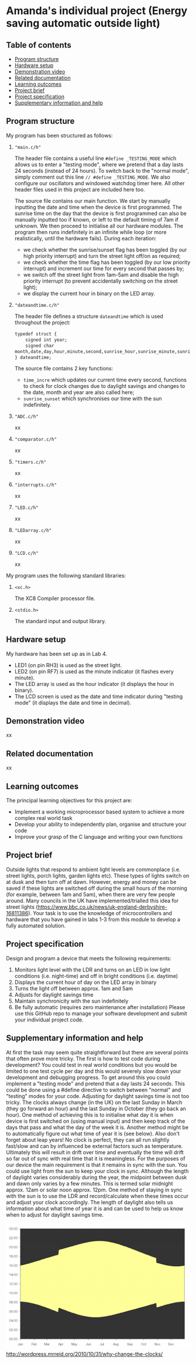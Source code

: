 # Amanda's individual project (Energy saving automatic outside light)


## Table of contents
- [Program structure](#program-structure)
- [Hardware setup](#hardware-setup)
- [Demonstration video](#demonstration-video)
- [Related documentation](#related-documentation)
- [Learning outcomes](#learning-outcomes)
- [Project brief](#project-brief)
- [Project specification](#project-specification)
- [Supplementary information and help](#supplementary-information-and-help)


## Program structure
My program has been structured as follows:
1. ```"main.c/h"```

    The header file contains a useful line ```#define _TESTING_MODE``` which allows us to enter a "testing mode", where we pretend that a day lasts 24 seconds (instead of 24 hours). To switch back to the "normal mode", simply comment out this line ```// #define _TESTING_MODE```. We also configure our oscillators and windowed watchdog timer here. All other header files used in this project are included here too. 

    The source file contains our main function. We start by manually inputting the date and time when the device is first programmed. The sunrise time on the day that the device is first programmed can also be manually inputted too if known, or left to the default timing of 7am if unknown. We then proceed to initialise all our hardware modules. The program then runs indefinitely in an infinite while loop (or more realistically, until the hardware fails). During each iteration:
    * we check whether the sunrise/sunset flag has been toggled (by our high priority interrupt) and turn the street light off/on as required;
    * we check whether the time flag has been toggled (by our low priority interrupt) and increment our time for every second that passes by;
    * we switch off the street light from 1am-5am and disable the high priority interrupt (to prevent accidentally switching on the street light);
    * we display the current hour in binary on the LED array.

1. ```"dateandtime.c/h"```

    The header file defines a structure ```dateandtime``` which is used throughout the project:
    ```
    typedef struct {
        signed int year;
        signed char month,date,day,hour,minute,second,sunrise_hour,sunrise_minute,sunrise_second;
    } dateandtime;
    ```
    
    The source file contains 2 key functions:
    * ```time_incre``` which updates our current time every second, functions to check for clock changes due to daylight savings and changes to the date, month and year are also called here;
    * ```sunrise_sunset``` which synchronises our time with the sun indefinitely.

1. ```"ADC.c/h"```

    xx

1. ```"comparator.c/h"```

    xx

1. ```"timers.c/h"```

    xx

1. ```"interrupts.c/h"```

    xx

1. ```"LED.c/h"```

    xx

1. ```"LEDarray.c/h"```

    xx

1. ```"LCD.c/h"```

    xx

My program uses the following standard libraries:
1. ```<xc.h>```

    The XC8 Compiler processor file.

1. ```<stdio.h>```

    The standard input and output library.





## Hardware setup
My hardware has been set up as in Lab 4.
- LED1 (on pin RH3) is used as the street light.
- LED2 (on pin RF7) is used as the minute indicator (it flashes every minute).
- The LED array is used as the hour indicator (it displays the hour in binary).
- The LCD screen is used as the date and time indicator during "testing mode" (it displays the date and time in decimal).


## Demonstration video
xx


## Related documentation
xx






## Learning outcomes
The principal learning objectives for this project are:
- Implement a working microprocessor based system to achieve a more complex real world task
- Develop your ability to independently plan, organise and structure your code 
- Improve your grasp of the C language and writing your own functions


## Project brief
Outside lights that respond to ambient light levels are commonplace (i.e. street lights, porch lights, garden lights etc). These types of lights switch on at dusk and then turn off at dawn. However, energy and money can be saved if these lights are switched off during the small hours of the morning (for example, between 1am and 5am), when there are very few people around. Many councils in the UK have implemented/trialled this idea for street lights (https://www.bbc.co.uk/news/uk-england-derbyshire-16811386). Your task is to use the knowledge of microcontrollers and hardware that you have gained in labs 1-3 from this module to develop a fully automated solution.


## Project specification
Design and program a device that meets the following requirements:
1. Monitors light level with the LDR and turns on an LED in low light conditions (i.e. night-time) and off in bright conditions (i.e. daytime)
1. Displays the current hour of day on the LED array in binary
1. Turns the light off between approx. 1am and 5am
1. Adjusts for daylight savings time
1. Maintain synchronicity with the sun indefinitely
1. Be fully automatic (requires zero maintenance after installation)
Please use this GitHub repo to manage your software development and submit your individual project code.


## Supplementary information and help
At first the task may seem quite straightforward but there are several points that often prove more tricky. The first is how to test code during development? You could test in real world conditions but you would be limited to one test cycle per day and this would severely slow down your development and debugging progress. To get around this you could implement a "testing mode" and pretend that a day lasts 24 seconds. This could be done using a #define directive to switch between "normal" and "testing" modes for your code.
Adjusting for daylight savings time is not too tricky. The clocks always change (in the UK) on the last Sunday in March (they go forward an hour) and the last Sunday in October (they go back an hour). One method of achieving this is to initialise what day it is when device is first switched on (using manual input) and then keep track of the days that pass and what the day of the week it is. Another method might be to automatically figure out what time of year it is (see below). Also don't forget about leap years! 
No clock is perfect, they can all run slightly fast/slow and can by influenced be external factors such as temperature. Ultimately this will result in drift over time and eventually the time will drift so far out of sync with real time that it is meaningless. For the purposes of our device the main requirement is that it remains in sync with the sun. You could use light from the sun to keep your clock in sync. Although the length of daylight varies considerably during the year, the midpoint between dusk and dawn only varies by a few minutes. This is termed solar midnight approx. 12am or solar noon approx. 12pm. One method of staying in sync with the sun is to use the LDR and record/calculate when these times occur and adjust your clock accordingly. The length of daylight also tells us information about what time of year it is and can be used to help us know when to adjust for daylight savings time.

![Day length](gifs/day-length-london.jpg)
http://wordpress.mrreid.org/2010/10/31/why-change-the-clocks/